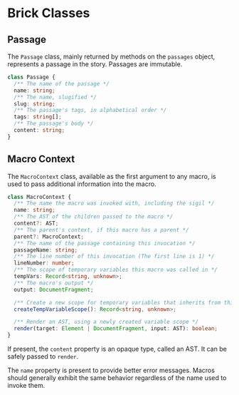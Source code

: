 # Brick Classes

## Passage

The `Passage` class, mainly returned by methods on the `passages` object, represents a passage in the story.
Passages are immutable.

```ts
class Passage {
  /** The name of the passage */
  name: string;
  /** The name, slugified */
  slug: string;
  /** The passage's tags, in alphabetical order */
  tags: string[];
  /** The passage's body */
  content: string;
}
```

## Macro Context

The `MacroContext` class, available as the first argument to any macro, is used to pass additional information into the macro.

```ts
class MacroContext {
  /** The name the macro was invoked with, including the sigil */
  name: string;
  /** The AST of the children passed to the macro */
  content?: AST;
  /** The parent's context, if this macro has a parent */
  parent?: MacroContext;
  /** The name of the passage containing this invocation */
  passageName: string;
  /** The line number of this invocation (The first line is 1) */
  lineNumber: number;
  /** The scope of temporary variables this macro was called in */
  tempVars: Record<string, unknown>;
  /** The macro's output */
  output: DocumentFragment;

  /** Create a new scope for temporary variables that inherits from this macro's scope */
  createTempVariableScope(): Record<string, unknown>;

  /** Render an AST, using a newly created variable scope */
  render(target: Element | DocumentFragment, input: AST): boolean;
}
```

If present, the `content` property is an opaque type, called an AST.
It can be safely passed to `render`.

The `name` property is present to provide better error messages.
Macros should generally exhibit the same behavior regardless of the name used to invoke them.
